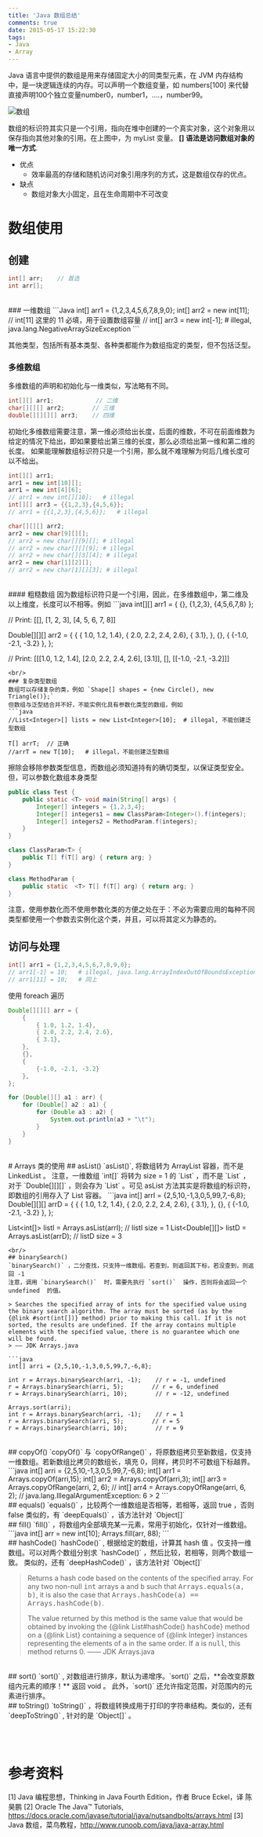 ```yaml
---
title: 'Java 数组总结'
comments: true
date: 2015-05-17 15:22:30
tags:
- Java
- Array
---
```


Java 语言中提供的数组是用来存储固定大小的同类型元素，在 JVM 内存结构中，是一块逻辑连续的内存。可以声明一个数组变量，如 numbers[100] 来代替直接声明100个独立变量number0，number1，....，number99。

![](http://nutslog.qiniudn.com/17-5-17/52198774-file_1495006008908_6eb6.jpg "数组")

数组的标识符其实只是一个引用，指向在堆中创建的一个真实对象，这个对象用以保存指向其他对象的引用。在上图中，为 myList  变量。
**[]  语法是访问数组对象的唯一方式**.

- 优点
  - 效率最高的存储和随机访问对象引用序列的方式，这是数组仅存的优点。
- 缺点
  - 数组对象大小固定，且在生命周期中不可改变

<!--more-->

# 数组使用
## 创建
```Java
int[] arr;    // 首选
int arr[];
```
<br/>
### 一维数组
```Java
int[] arr1 = {1,2,3,4,5,6,7,8,9,0};
int[] arr2 = new int[11];    // int[11] 这里的 11 必填，用于设置数组容量
// int[] arr3 = new int[-1]; # illegal, java.lang.NegativeArraySizeException
```

其他类型，包括所有基本类型、各种类都能作为数组指定的类型，但不包括泛型。
<br/>
### 多维数组
多维数组的声明和初始化与一维类似，写法略有不同。
```Java
int[][] arr1;            // 二维
char[][][] arr2;        // 三维
double[][][][] arr3;    // 四维
```

初始化多维数组需要注意，第一维必须给出长度，后面的维数，不可在前面维数为给定的情况下给出，即如果要给出第三维的长度，那么必须给出第一维和第二维的长度。
如果能理解数组标识符只是一个引用，那么就不难理解为何后几维长度可以不给出。
```Java
int[][] arr1;
arr1 = new int[10][];
arr1 = new int[4][6];
// arr1 = new int[][10];   # illegal
int[][] arr3 = {{1,2,3},{4,5,6}};
// arr1 = {{1,2,3},{4,5,6}};   # illegal

char[][][] arr2;
arr2 = new char[9][][];
// arr2 = new char[][9][]; # illegal
// arr2 = new char[][][9]; # illegal
// arr2 = new char[][3][4]; # illegal
arr2 = new char[1][2][];
// arr2 = new char[1][][3]; # illegal
```
<br/>
#### 粗糙数组
因为数组标识符只是一个引用，因此，在多维数组中，第二维及以上维度，长度可以不相等。例如
```java
int[][] arr1 = {
    {},
    {1,2,3},
    {4,5,6,7,8}
};

// Print: [[], [1, 2, 3], [4, 5, 6, 7, 8]]

Double[][][] arr2 = {
    {
        { 1.0, 1.2, 1.4},
        { 2.0, 2.2, 2.4, 2.6},
        { 3.1},
    },
    {},
    {
        {-1.0, -2.1, -3.2}
    },
};

// Print: [[[1.0, 1.2, 1.4], [2.0, 2.2, 2.4, 2.6], [3.1]], [], [[-1.0, -2.1, -3.2]]]
```
<br/>
### 复杂类型数组
数组可以存储复杂的类，例如 `Shape[] shapes = {new Circle(), new Triangle()};`
但数组与泛型结合并不好，不能实例化具有参数化类型的数组，例如
```java
//List<Integer>[] lists = new List<Integer>[10];  # illegal, 不能创建泛型数组

T[] arrT;  // 正确
//arrT = new T[10];   # illegal，不能创建泛型数组
```

擦除会移除参数类型信息，而数组必须知道持有的确切类型，以保证类型安全。
但，可以参数化数组本身类型
```java
public class Test {
    public static <T> void main(String[] args) {
        Integer[] integers = {1,2,3,4};
        Integer[] integers1 = new ClassParam<Integer>().f(integers);
        Integer[] integers2 = MethodParam.f(integers);
    }
}

class ClassParam<T> {
    public T[] f(T[] arg) { return arg; }
}

class MethodParam {
    public static  <T> T[] f(T[] arg) { return arg; }
}
```

注意，使用参数化而不使用参数化类的方便之处在于：不必为需要应用的每种不同类型都使用一个参数去实例化这个类，并且，可以将其定义为静态的。
<br/>
## 访问与处理
```java
int[] arr1 = {1,2,3,4,5,6,7,8,9,0};
// arr1[-1] = 10;   # illegal, java.lang.ArrayIndexOutOfBoundsException
// arr1[11] = 10;   # 同上
```

使用 foreach 遍历
```java
Double[][][] arr = {
    {
        { 1.0, 1.2, 1.4},
        { 2.0, 2.2, 2.4, 2.6},
        { 3.1},
    },
    {},
    {
        {-1.0, -2.1, -3.2}
    },
};

for (Double[][] a1 : arr) {
    for (Double[] a2 : a1) {
        for (Double a3 : a2) {
            System.out.println(a3 + "\t");
        }
    }
}
```
<br/>
# Arrays 类的使用
## asList()
`asList()`, 将数组转为 ArrayList  容器，而不是 LinkedList 。
注意，一维数组 `int[]`  将转为 size = 1  的 `List<int[]>` ，而不是 `List<int>` ，对于 `Double[][][]` ，则会存为 `List<Double[][]>` 。可见 asList  方法其实是将数组的标识符，即数组的引用存入了 List  容器。
```java
int[] arrI = {2,5,10,-1,3,0,5,99,7,-6,8};
Double[][][] arrD = {
    {
        { 1.0, 1.2, 1.4},
        { 2.0, 2.2, 2.4, 2.6},
        { 3.1},
    },
    {},
    {
        {-1.0, -2.1, -3.2}
    },
};

List<int[]> listI = Arrays.asList(arrI);  // listI size = 1
List<Double[][]> listD = Arrays.asList(arrD);  // listD size = 3
```
<br/>
## binarySearch()
`binarySearch()` ，二分查找，只支持一维数组。若查到，则返回其下标，若没查到，则返回 -1
注意，调用 `binarySearch()`  时，需要先执行 `sort()`  操作，否则将会返回一个 undefined  的值。

> Searches the specified array of ints for the specified value using the binary search algorithm. The array must be sorted (as by the {@link #sort(int[])} method) prior to making this call. If it is not sorted, the results are undefined. If the array contains multiple elements with the specified value, there is no guarantee which one will be found.
> —— JDK Arrays.java

```java
int[] arri = {2,5,10,-1,3,0,5,99,7,-6,8};

int r = Arrays.binarySearch(arri, -1);    // r = -1, undefined
r = Arrays.binarySearch(arri, 5);        // r = 6, undefined
r = Arrays.binarySearch(arri, 10);        // r = -12, undefined

Arrays.sort(arri);
int r = Arrays.binarySearch(arri, -1);    // r = 1
r = Arrays.binarySearch(arri, 5);        // r = 5
r = Arrays.binarySearch(arri, 10);        // r = 9
```
<br/>
## copyOf()
`copyOf()`  与 `copyOfRange()` ，将原数组拷贝至新数组，仅支持一维数组。若新数组比拷贝的数组长，填充 0，同样，拷贝时不可数组下标越界。
```java
int[] arri = {2,5,10,-1,3,0,5,99,7,-6,8};
int[] arr1 = Arrays.copyOf(arri,15);
int[] arr2 = Arrays.copyOf(arri,3);
int[] arr3 = Arrays.copyOfRange(arri, 2, 6);
// int[] arr4 = Arrays.copyOfRange(arri, 6, 2);    // java.lang.IllegalArgumentException: 6 > 2
```
<br/>
## equals()
`equals()` ，比较两个一维数组是否相等，若相等，返回 true ，否则 false
类似的，有 `deepEquals()` ，该方法针对 `Object[]`
<br/>
## fill()
`fill()` ，将数组内全部填充某一元素，常用于初始化，仅针对一维数组。
```java
int[] arr = new int[10];
Arrays.fill(arr, 88);
```
<br/>
## hashCode()
`hashCode()` , 根据给定的数组，计算其 hash 值 。仅支持一维数组。可以对两个数组分别求 `hashCode()` ，然后比较，若相等，则两个数组一致。
类似的，还有 `deepHashCode()` ，该方法针对 `Object[]`

> Returns a hash code based on the contents of the specified array. For any two non-null <tt>int</tt> arrays <tt>a</tt> and <tt>b</tt> such that <tt>Arrays.equals(a, b)</tt>, it is also the case that <tt>Arrays.hashCode(a) == Arrays.hashCode(b)</tt>.
> <p>The value returned by this method is the same value that would be obtained by invoking the {@link List#hashCode() <tt>hashCode</tt>} method on a {@link List} containing a sequence of {@link Integer} instances representing the elements of <tt>a</tt> in the same order. If <tt>a</tt> is <tt>null</tt>, this method returns 0.
> —— JDK Arrays.java

<br/>
## sort()
`sort()` , 对数组进行排序，默认为递增序。`sort()`  之后，**会改变原数组内元素的顺序！** 返回 void 。
此外，`sort()` 还允许指定范围，对范围内的元素进行排序。

<br/>
## toString()
`toString()` ，将数组转换成用于打印的字符串结构。类似的，还有 `deepToString()` , 针对的是 `Object[]` 。

<br/><br/>

# 参考资料
[1] Java 编程思想，Thinking in Java Fourth Edition，作者 Bruce Eckel，译 陈昊鹏
[2] Oracle The Java™ Tutorials, https://docs.oracle.com/javase/tutorial/java/nutsandbolts/arrays.html
[3]  Java 数组，菜鸟教程，http://www.runoob.com/java/java-array.html